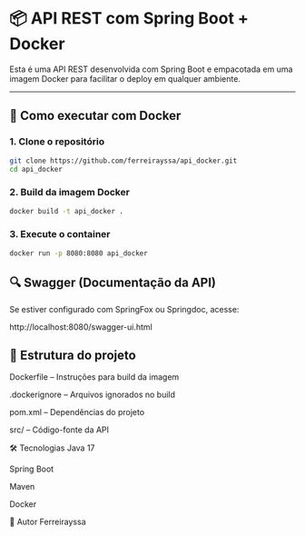 # 📦 API REST com Spring Boot + Docker

Esta é uma API REST desenvolvida com Spring Boot e empacotada em uma imagem Docker para facilitar o deploy em qualquer ambiente.

---

## 🚀 Como executar com Docker

### 1. Clone o repositório

```bash
git clone https://github.com/ferreirayssa/api_docker.git
cd api_docker
```

### 2. Build da imagem Docker
```bash
docker build -t api_docker .
```
### 3. Execute o container
```bash
docker run -p 8080:8080 api_docker
```
## 🔍 Swagger (Documentação da API)
Se estiver configurado com SpringFox ou Springdoc, acesse:

http://localhost:8080/swagger-ui.html

## 🧱 Estrutura do projeto
Dockerfile – Instruções para build da imagem

.dockerignore – Arquivos ignorados no build

pom.xml – Dependências do projeto

src/ – Código-fonte da API

🛠️ Tecnologias
Java 17

Spring Boot

Maven

Docker

👤 Autor
Ferreirayssa
